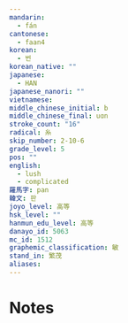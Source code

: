 ```yaml
---
mandarin:
  - fán
cantonese:
  - faan4
korean:
  - 번
korean_native: ""
japanese:
  - HAN
japanese_nanori: ""
vietnamese:
middle_chinese_initial: b
middle_chinese_final: uɑn
stroke_count: "16"
radical: 糸
skip_number: 2-10-6
grade_level: 5
pos: ""
english:
  - lush
  - complicated
羅馬字: pan
韓文: 판
joyo_level: 高等
hsk_level: ""
hanmun_edu_level: 高等
danayo_id: 5063
mc_id: 1512
graphemic_classification: 敏
stand_in: 繁茂
aliases:
---
```


# Notes
